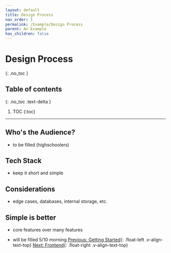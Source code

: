 ```yaml
---
layout: default
title: Design Process
nav_order: 1
permalink: /Example/Design Process
parent: An Example
has_children: false
---
```


# Design Process
{: .no_toc }

## Table of contents
{: .no_toc .text-delta }

1. TOC
{:toc}

---

## Who's the Audience?
- to be filled (highschoolers)
## Tech Stack
- keep it short and simple
## Considerations
- edge cases, databases, internal storage, etc.
## Simple is better
- core features over many features

- will be filled 5/10 morning
[Previous: Getting Started](../Example){: .float-left .v-align-text-top}
[Next: Frontend](Frontend){: .float-right .v-align-text-top}